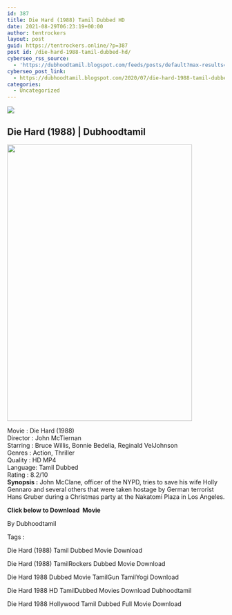 ```yaml
---
id: 387
title: Die Hard (1988) Tamil Dubbed HD
date: 2021-08-29T06:23:19+00:00
author: tentrockers
layout: post
guid: https://tentrockers.online/?p=387
post id: /die-hard-1988-tamil-dubbed-hd/
cyberseo_rss_source:
  - 'https://dubhoodtamil.blogspot.com/feeds/posts/default?max-results=150&start-index=151'
cyberseo_post_link:
  - https://dubhoodtamil.blogspot.com/2020/07/die-hard-1988-tamil-dubbed-hd.html
categories:
  - Uncategorized
---
```

<div class="media_block">
  <img src="https://1.bp.blogspot.com/-k18vEQ9A7pQ/XvxpjSZjReI/AAAAAAAABkk/TR17ECnOcEsJvGEwTyA3ZW2kysJyZWgHgCNcBGAsYHQ/s72-c/2.jpg" class="media_thumbnail" />
</div>

<div dir="ltr" trbidi="on" readability="25.441031941032">
  <h2>
    <span>Die Hard (1988) | Dubhoodtamil</span>
  </h2>
  
  <div class="separator">
    <a href="https://1.bp.blogspot.com/-k18vEQ9A7pQ/XvxpjSZjReI/AAAAAAAABkk/TR17ECnOcEsJvGEwTyA3ZW2kysJyZWgHgCNcBGAsYHQ/s1600/2.jpg" imageanchor="1"><img loading="lazy" border="0" data-original-height="1500" data-original-width="1006" height="640" src="https://1.bp.blogspot.com/-k18vEQ9A7pQ/XvxpjSZjReI/AAAAAAAABkk/TR17ECnOcEsJvGEwTyA3ZW2kysJyZWgHgCNcBGAsYHQ/s640/2.jpg" width="428" /></a>
  </div>
  
  <p>
    Movie<span> </span>:<span> </span>Die Hard (1988)<br />Director<span> </span>:<span> </span>John McTiernan<br />Starring<span> </span>:<span> </span>Bruce Willis, Bonnie Bedelia, Reginald VelJohnson<br />Genres<span> </span>:<span> </span>Action, Thriller<br />Quality<span> </span>:<span> </span>HD MP4<br />Language:<span> </span>Tamil Dubbed<br />Rating<span> </span>:<span> </span>8.2/10<br /><b>Synopsis :</b> John McClane, officer of the NYPD, tries to save his wife Holly Gennaro and several others that were taken hostage by German terrorist Hans Gruber during a Christmas party at the Nakatomi Plaza in Los Angeles.
  </p>
  
  <p>
    <span><b>Click below to Download&nbsp; Movie</b></span>
  </p>
  
  <p>
    <span>By Dubhoodtamil</span>
  </p>
  
  <p>
    <span>Tags :</span>
  </p>
  
  <p>
    <span>Die Hard (1988) Tamil Dubbed Movie Download</span>
  </p>
  
  <p>
    <span>Die Hard (1988) TamilRockers Dubbed Movie Download</span>
  </p>
  
  <p>
    <span>Die Hard 1988 Dubbed Movie TamilGun TamilYogi Download</span>
  </p>
  
  <p>
    <span>Die Hard 1988 HD TamilDubbed Movies Download Dubhoodtamil</span>
  </p>
  
  <p>
    <span>Die Hard 1988 Hollywood Tamil Dubbed Full Movie Download</span>
  </p>
</div>